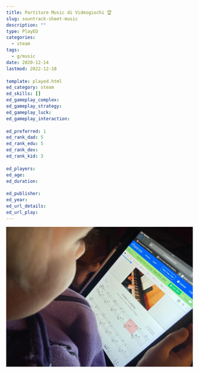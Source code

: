 ```yaml
---
title: Partiture Music di Videogiochi 🏆
slug: sountrack-sheet-music
description: ""
type: PlayED
categories:
  - steam
tags:
  - g/music
date: 2020-12-14
lastmod: 2022-12-18

template: played.html
ed_category: steam
ed_skills: []
ed_gameplay_complex: 
ed_gameplay_strategy: 
ed_gameplay_luck: 
ed_gameplay_interaction: 

ed_preferred: 1
ed_rank_dad: 5
ed_rank_edu: 5
ed_rank_dev: 
ed_rank_kid: 3

ed_players: 
ed_age: 
ed_duration: 

ed_publisher: 
ed_year: 
ed_url_details: 
ed_url_play: 
---
```


![](../../assets/img/played/steam/vg-score-music.webp)

